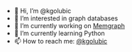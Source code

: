 - 👋 Hi, I’m @kgolubic
- 👀 I’m interested in graph databases
- 🔭 I’m currently working on [Memgraph](https://memgraph.com/)
- 🌱 I’m currently learning Python
- 📫 How to reach me: [@kgolubic](https://twitter.com/kgolubic)

<!---
kgolubic/kgolubic is a ✨ special ✨ repository because its `README.md` (this file) appears on your GitHub profile.
You can click the Preview link to take a look at your changes.
--->
